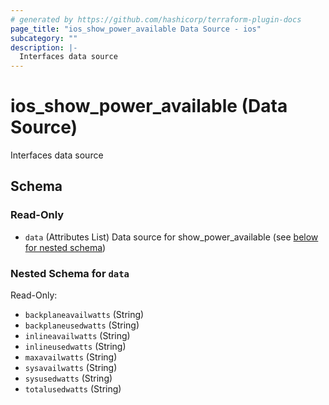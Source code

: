 ```yaml
---
# generated by https://github.com/hashicorp/terraform-plugin-docs
page_title: "ios_show_power_available Data Source - ios"
subcategory: ""
description: |-
  Interfaces data source
---
```


# ios_show_power_available (Data Source)

Interfaces data source



<!-- schema generated by tfplugindocs -->
## Schema

### Read-Only

- `data` (Attributes List) Data source for show_power_available (see [below for nested schema](#nestedatt--data))

<a id="nestedatt--data"></a>
### Nested Schema for `data`

Read-Only:

- `backplaneavailwatts` (String)
- `backplaneusedwatts` (String)
- `inlineavailwatts` (String)
- `inlineusedwatts` (String)
- `maxavailwatts` (String)
- `sysavailwatts` (String)
- `sysusedwatts` (String)
- `totalusedwatts` (String)
